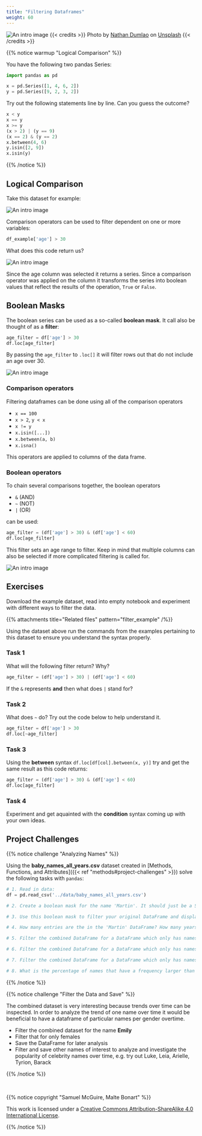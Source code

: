 ```yaml
---
title: "Filtering Dataframes"
weight: 60
---
```


![An intro image](/images/filter.png)
{{< credits >}}
Photo by <a href="https://unsplash.com/@nate_dumlao?utm_source=unsplash&utm_medium=referral&utm_content=creditCopyText">Nathan Dumlao</a> on <a href="https://unsplash.com/s/photos/filter?utm_source=unsplash&utm_medium=referral&utm_content=creditCopyText">Unsplash</a>
{{< /credits >}}

{{% notice warmup "Logical Comparison" %}}

You have the following two pandas Series:

```python
import pandas as pd

x = pd.Series([1, 4, 6, 2])
y = pd.Series([9, 2, 3, 2])
```

Try out the following statements line by line. Can you guess the outcome?

```python
x < y
x == y
x >= y
(x > 2) | (y == 9)
(x == 2) & (y == 2)
x.between(4, 6)
y.isin([2, 9])
x.isin(y)
```
{{% /notice %}}

## Logical Comparison

Take this dataset for example:

![An intro image](/images/filter_example.png)

Comparison operators can be used to filter dependent on one or more variables:

```python
df_example['age'] > 30
```
What does this code return us?

![An intro image](/images/bool_series.png)

Since the age column was selected it returns a series. Since a comparison operator was applied on the column it transforms the series into boolean values that reflect the results of the operation, `True` or `False`. 


## Boolean Masks

The boolean series can be used as a so-called **boolean mask**. It call also be thought of as a **filter**:

```python
age_filter = df['age'] > 30
df.loc[age_filter]
```

By passing the `age_filter` to `.loc[]` it will filter rows out that do not include an age over 30. 

![An intro image](/images/filtered_df.png)


### Comparison operators

Filtering dataframes can be done using all of the comparison operators

- `x == 100`
- `x > 2`, `y < x`
- `x != y` 
- `x.isin([...])`
- `x.between(a, b)`
- `x.isna()`

This operators are applied to columns of the data frame.

### Boolean operators

To chain several comparisons together, the boolean operators 

- `&` (AND)
- `~` (NOT)
- `|` (OR)

can be used:


```python
age_filter = (df['age'] > 30) & (df['age'] < 60)
df.loc[age_filter]
```

This filter sets an age range to filter. Keep in mind that multiple columns can also be selected if more complicated filtering is called for.

![An intro image](/images/complicated_filter.png)

## Exercises

Download the example dataset, read into empty notebook and experiment with different ways to filter the data.

{{% attachments title="Related files" pattern="filter_example" /%}}

Using the dataset above run the commands from the examples pertaining to this dataset to ensure you understand the syntax properly.

### Task 1

What will the following filter return? Why?
```python
age_filter = (df['age'] > 30) | (df['age'] < 60)
```
If the `&` represents **and** then what does ` | ` stand for?

### Task 2

What does `~` do? Try out the code below to help understand it. 
```python
age_filter = df['age'] > 30
df.loc[~age_filter]
```

### Task 3

Using the **between** syntax `df.loc[df[col].between(x, y)]` try and get the same result as this code returns:
```python
age_filter = (df['age'] > 30) & (df['age'] < 60)
df.loc[age_filter]
```

### Task 4

Experiment and get aquainted with the **condition** syntax coming up with your own ideas.  


## Project Challenges

{{% notice challenge "Analyzing Names" %}}

Using the **baby_names_all_years.csv** dataset created in [Methods, Functions, and Attributes]({{< ref "methods#project-challenges" >}}) solve the following tasks with `pandas`:

```python
# 1. Read in data:
df = pd.read_csv('../data/baby_names_all_years.csv')

# 2. Create a boolean mask for the name 'Martin'. It should just be a Series of True and False values.

# 3. Use this boolean mask to filter your original DataFrame and display a DataFrame which only has babies names 'Martin'. 

# 4. How many entries are the in the 'Martin' DataFrame? How many years are in the DataFrame? Why are there more entries of the name 'Martin' than years? In how many years does the name 'Martin' appear for both genders?

# 5. Filter the combined DataFrame for a DataFrame which only has names that have a frequency over 2000

# 6. Filter the combined DataFrame for a DataFrame which only has names that have a frequency over 2000 and for years starting with 2000. What is the most common name since 2000?

# 7. Filter the combined DataFrame for a DataFrame which only has names that have a frequency over 2000, for years starting with 2000 and for only females. What is the most common name given to females since 2000?

# 8. What is the percentage of names that have a frequency larger than 100?

```

{{% /notice %}}


{{% notice challenge "Filter the Data and Save" %}}

The combined dataset is very interesting because trends over time can be inspected. In order to analyze the trend of one name over time it would be beneficial to have a dataframe of particular names per gender overtime.

- Filter the combined dataset for the name **Emily**
- Filter that for only females
- Save the DataFrame for later analysis
- Filter and save other names of interest to analyze and investigate the popularity of celebrity names over time, e.g. try out Luke, Leia, Arielle, Tyrion, Barack

{{% /notice %}}

<br>

{{% notice copyright "Samuel McGuire, Malte Bonart" %}}

This work is licensed under a [Creative Commons Attribution-ShareAlike 4.0 International License](https://creativecommons.org/licenses/by-sa/4.0/).

{{% /notice %}}